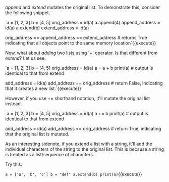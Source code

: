 *append* and *extend* mutates the original list.  To demonstrate this, consider the following snippet.

`a = [1, 2, 3]
b = [4, 5]
orig_address = id(a)
a.append(4)
append_address = id(a)
a.extend(b)
extend_address = id(a)

orig_address == append_address == extend_address  # returns True indicating that all objects point to the same memory location`{{execute}}

Now, what about *adding* two lists using '+' operator.  Is that different from *extend*?  Let us see.

`a = [1, 2, 3]
b = [4, 5]
orig_address = id(a)
a = a + b
print(a)  # output is identical to that from extend

add_address = id(a)
add_address == orig_address  # return False, indicating that it creates a new list.`{{execute}}

However, if you use += shorthand notation, it'll mutate the original list instead.

`a = [1, 2, 3]
b = [4, 5]
orig_address = id(a)
a += b
print(a)  # output is identical to that from extend

add_address = id(a)
add_address == orig_address  # return True, indicating that the original list is mutated.

As an interesting sidenote, if you extend a list with a string, it'll add the individual characters of the string to the original list.  This is because a string is treated as a list/sequence of characters.

Try this.

`a = ['a', 'b', 'c']
b = "def"
a.extend(b)
print(a)`{{execute}}
